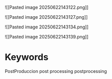 ![[Pasted image 20250622143122.png]]

![[Pasted image 20250622143127.png]]

![[Pasted image 20250622143134.png]]

![[Pasted image 20250622143139.png]]


# Keywords

PostProduccion post processing postprocessing

